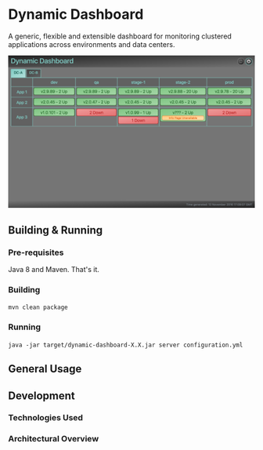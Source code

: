 # Dynamic Dashboard

A generic, flexible and extensible dashboard for monitoring clustered applications across environments and data centers.

![screenshot](/screenshot.jpg?raw=true)

## Building & Running
### Pre-requisites
Java 8 and Maven.  That's it.
### Building
`mvn clean package`
### Running
`java -jar target/dynamic-dashboard-X.X.jar server configuration.yml`
## General Usage

## Development
### Technologies Used
### Architectural Overview

